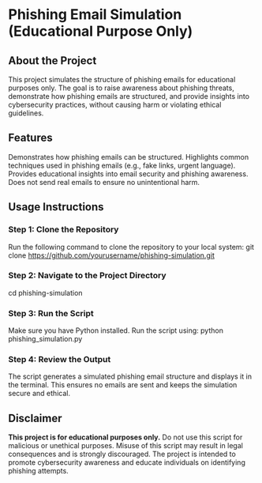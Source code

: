 # Phishing Email Simulation (Educational Purpose Only)
## About the Project
  This project simulates the structure of phishing emails for educational purposes only.
  The goal is to raise awareness about phishing threats, demonstrate how phishing emails are structured, and provide insights into cybersecurity practices, without causing harm or violating ethical guidelines.

## Features
  Demonstrates how phishing emails can be structured.
  Highlights common techniques used in phishing emails (e.g., fake links, urgent language).
  Provides educational insights into email security and phishing awareness.
  Does not send real emails to ensure no unintentional harm.
## Usage Instructions
  ### Step 1: Clone the Repository
  Run the following command to clone the repository to your local system:
  git clone https://github.com/yourusername/phishing-simulation.git
  ### Step 2: Navigate to the Project Directory
  cd phishing-simulation
  ### Step 3: Run the Script
  Make sure you have Python installed. Run the script using:
  python phishing_simulation.py
  ### Step 4: Review the Output
  The script generates a simulated phishing email structure and displays it in the terminal.
  This ensures no emails are sent and keeps the simulation secure and ethical.

## Disclaimer
  **This project is for educational purposes only.**
  Do not use this script for malicious or unethical purposes.
  Misuse of this script may result in legal consequences and is strongly discouraged.
  The project is intended to promote cybersecurity awareness and educate individuals on identifying phishing attempts.
